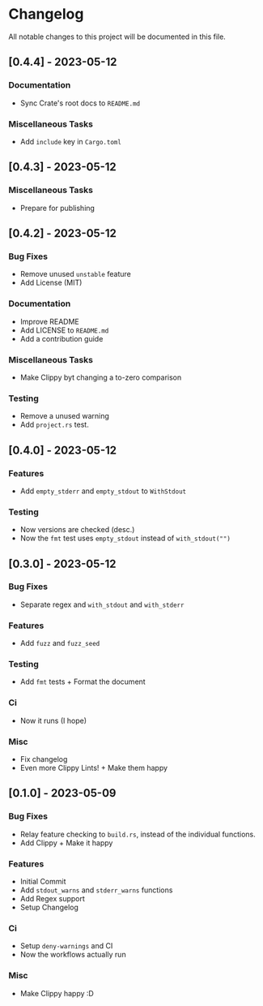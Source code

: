 # Changelog

All notable changes to this project will be documented in this file.

## [0.4.4] - 2023-05-12

### Documentation

- Sync Crate's root docs to `README.md`

### Miscellaneous Tasks

- Add `include` key in `Cargo.toml`

## [0.4.3] - 2023-05-12

### Miscellaneous Tasks

- Prepare for publishing

## [0.4.2] - 2023-05-12

### Bug Fixes

- Remove unused `unstable` feature
- Add License (MIT)

### Documentation

- Improve README
- Add LICENSE to `README.md`
- Add a contribution guide

### Miscellaneous Tasks

- Make Clippy byt changing a to-zero comparison

### Testing

- Remove a unused warning
- Add `project.rs` test.

## [0.4.0] - 2023-05-12

### Features

- Add `empty_stderr` and `empty_stdout` to `WithStdout`

### Testing

- Now versions are checked (desc.)
- Now the `fmt` test uses `empty_stdout` instead of `with_stdout("")`

## [0.3.0] - 2023-05-12

### Bug Fixes

- Separate regex and `with_stdout` and `with_stderr`

### Features

- Add `fuzz` and `fuzz_seed`

### Testing

- Add `fmt` tests + Format the document

### Ci

- Now it runs (I hope)

### Misc

- Fix changelog
- Even more Clippy Lints! + Make them happy

## [0.1.0] - 2023-05-09

### Bug Fixes

- Relay feature checking to `build.rs`, instead of the individual functions.
- Add Clippy + Make it happy

### Features

- Initial Commit
- Add `stdout_warns` and `stderr_warns` functions
- Add Regex support
- Setup Changelog

### Ci

- Setup `deny-warnings` and CI
- Now the workflows actually run

### Misc

- Make Clippy happy :D

<!-- generated by git-cliff -->
